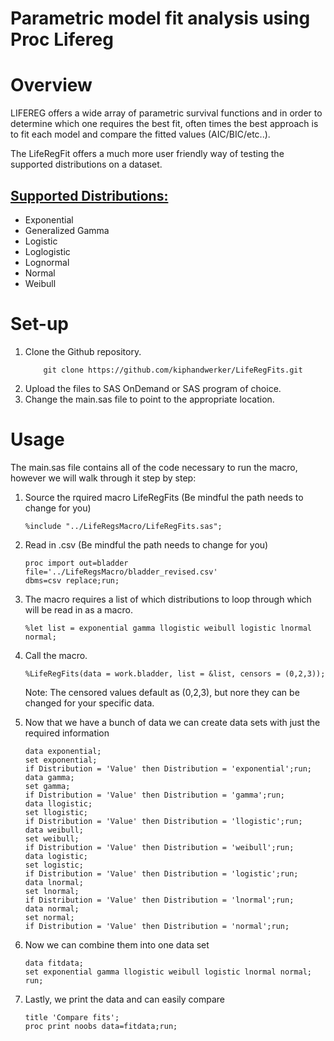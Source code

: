 # Parametric model fit analysis using Proc Lifereg

# Overview
LIFEREG offers a wide array of parametric survival functions and in order to determine which one requires the best fit, often times the best approach is to fit each model and compare the fitted values (AIC/BIC/etc..).

The LifeRegFit offers a much more user friendly way of testing the supported distributions on a dataset.

## [Supported Distributions:](https://support.sas.com/documentation/cdl/en/statug/63033/HTML/default/viewer.htm#statug_lifereg_sect019.htm)
<ul>
<li>Exponential
<li>Generalized Gamma
<li>Logistic
<li>Loglogistic
<li>Lognormal
<li>Normal
<li>Weibull
</ul>

# Set-up
<ol>
<li> Clone the Github repository.</li>

```
    git clone https://github.com/kiphandwerker/LifeRegFits.git
```

<li>Upload the files to SAS OnDemand or SAS program of choice.
<li>Change the main.sas file to point to the appropriate location.
</ol>

# Usage
The main.sas file contains all of the code necessary to run the macro, however we will walk through it step by step:

<ol>
<li> Source the rquired macro LifeRegFits (Be mindful the path needs to change for you)

```sas
%include "../LifeRegsMacro/LifeRegFits.sas";
```
<li> Read in .csv (Be mindful the path needs to change for you)

```sas
proc import out=bladder
file='../LifeRegsMacro/bladder_revised.csv'
dbms=csv replace;run;
```

<li> The macro requires a list of which distributions to loop through which will be read in as a macro. 

```sas
%let list = exponential gamma llogistic weibull logistic lnormal normal;
```

<li>Call the macro. <br>

```sas
%LifeRegFits(data = work.bladder, list = &list, censors = (0,2,3));
```
Note: The censored values default as (0,2,3), but nore they can be changed for your specific data.

<li> Now that we have a bunch of data we can create data sets with just the required information 

```sas
data exponential;
set exponential;
if Distribution = 'Value' then Distribution = 'exponential';run;
data gamma;
set gamma;
if Distribution = 'Value' then Distribution = 'gamma';run;
data llogistic;
set llogistic;
if Distribution = 'Value' then Distribution = 'llogistic';run;
data weibull;
set weibull;
if Distribution = 'Value' then Distribution = 'weibull';run;
data logistic;
set logistic;
if Distribution = 'Value' then Distribution = 'logistic';run;
data lnormal;
set lnormal;
if Distribution = 'Value' then Distribution = 'lnormal';run;
data normal;
set normal;
if Distribution = 'Value' then Distribution = 'normal';run;
```

<li>Now we can combine them into one data set

```sas
data fitdata;
set exponential gamma llogistic weibull logistic lnormal normal; run;
```

<li>Lastly, we print the data and can easily compare

```sas
title 'Compare fits';
proc print noobs data=fitdata;run;
```

</ol>